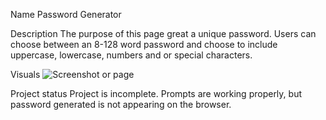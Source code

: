 Name
Password Generator

Description
The purpose of this page great a unique password. Users can choose between an 8-128 word password and choose to include uppercase, lowercase, numbers and or special characters.

Visuals
![Screenshot or page](image.png)


Project status
Project is incomplete. Prompts are working properly, but password generated is not appearing on the browser. 

